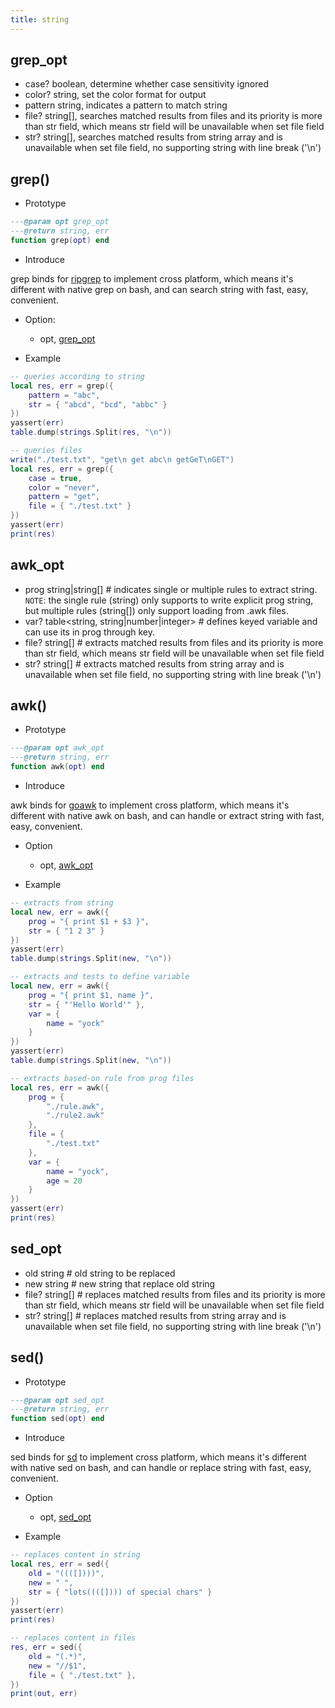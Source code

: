 ```yaml
---
title: string
---
```


## grep_opt
* case? boolean, determine whether case sensitivity ignored
* color? string, set the color format for output
* pattern string, indicates a pattern to match string
* file? string[], searches matched results from files and its priority is more than str field, which means str field will be unavailable when set file field
* str? string[], searches matched results from string array and is unavailable when set file field, no supporting string with line break ('\n')

## grep()

* Prototype
```lua
---@param opt grep_opt
---@return string, err
function grep(opt) end
```

* Introduce

grep binds for [ripgrep](https://github.com/BurntSushi/ripgrep) to implement cross platform, which means it's different with native grep on bash, and can search string with fast, easy, convenient.

* Option:
    - opt, [grep_opt](#grep-opt)

* Example
```lua
-- queries according to string
local res, err = grep({
    pattern = "abc",
    str = { "abcd", "bcd", "abbc" }
})
yassert(err)
table.dump(strings.Split(res, "\n"))

-- queries files
write("./test.txt", "get\n get abc\n getGeT\nGET")
local res, err = grep({
    case = true,
    color = "never",
    pattern = "get",
    file = { "./test.txt" }
})
yassert(err)
print(res)
```

## awk_opt
* prog string|string[] # indicates single or multiple rules to extract string. `NOTE`: the single rule (string) only supports to write explicit prog string, but multiple rules (string[]) only support loading from .awk files.
* var? table<string, string|number|integer> # defines keyed variable and can use its in prog through key.
* file? string[] # extracts matched results from files and its priority is more than str field, which means str field will be unavailable when set file field
* str? string[] # extracts matched results from string array and is unavailable when set file field, no supporting string with line break ('\n')


## awk()

* Prototype
```lua
---@param opt awk_opt
---@return string, err
function awk(opt) end
```

* Introduce

awk binds for [goawk](https://github.com/benhoyt/goawk) to implement cross platform, which means it's different with native awk on bash, and can handle or extract string with fast, easy, convenient.

* Option
    - opt, [awk_opt](#awk-opt)

* Example
```lua
-- extracts from string
local new, err = awk({
    prog = "{ print $1 + $3 }",
    str = { "1 2 3" }
})
yassert(err)
table.dump(strings.Split(new, "\n"))

-- extracts and tests to define variable
local new, err = awk({
    prog = "{ print $1, name }",
    str = { "'Hello World'" },
    var = {
        name = "yock"
    }
})
yassert(err)
table.dump(strings.Split(new, "\n"))

-- extracts based-on rule from prog files
local res, err = awk({
    prog = {
        "./rule.awk",
        "./rule2.awk"
    },
    file = {
        "./test.txt"
    },
    var = {
        name = "yock",
        age = 20
    }
})
yassert(err)
print(res)
```

## sed_opt
* old string # old string to be replaced
* new string # new string that replace old string
* file? string[] # replaces matched results from files and its priority is more than str field, which means str field will be unavailable when set file field
* str? string[] # replaces matched results from string array and is unavailable when set file field, no supporting string with line break ('\n')


## sed()

* Prototype
```lua
---@param opt sed_opt
---@return string, err
function sed(opt) end
```

* Introduce

sed binds for [sd](https://github.com/chmln/sd)  to implement cross platform, which means it's different with native sed on bash, and can handle or replace string with fast, easy, convenient.

* Option
    - opt, [sed_opt](#sed-opt)

* Example
```lua
-- replaces content in string
local res, err = sed({
    old = "((([])))",
    new = " ",
    str = { "lots((([]))) of special chars" }
})
yassert(err)
print(res)

-- replaces content in files
res, err = sed({
    old = "(.*)",
    new = "//$1",
    file = { "./test.txt" },
})
print(out, err)
```